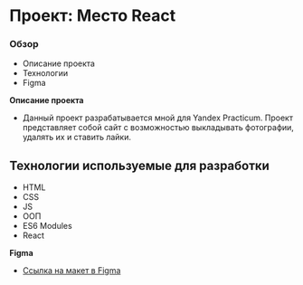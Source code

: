 # Проект: Место React

### Обзор

- Описание проекта
- Технологии
- Figma

**Описание проекта**

- Данный проект разрабатывается мной для Yandex Practicum. Проект представляет собой сайт с возможностью выкладывать фотографии, удалять их и ставить лайки.

## Технологии используемые для разработки

- HTML
- CSS
- JS
- ООП
- ES6 Modules
- React

**Figma**

- [Ссылка на макет в Figma](https://www.figma.com/file/2cn9N9jSkmxD84oJik7xL7/JavaScript.-Sprint-4?node-id=0%3A1)

